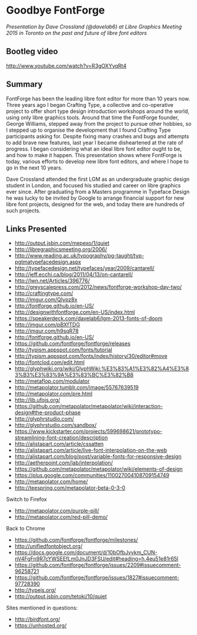 # Goodbye FontForge

_Presentation by Dave Crossland (@davelab6) at Libre Graphics Meeting 2015 in Toronto on the past and future of libre font editors_

## Bootleg video

http://www.youtube.com/watch?v=R3gOXYyqRt4

## Summary

FontForge has been the leading libre font editor for more than 10 years now. Three years ago I began Crafting Type, a collective and co-operative project to offer short type design introduction workshops around the world, using only libre graphics tools. Around that time the FontForge founder, George Williams, stepped away from the project to pursue other hobbies, so I stepped up to organise the development that I found Crafting Type participants asking for. Despite fixing many crashes and bugs and attempts to add brave new features, last year I became disheartened at the rate of progress. I began considering what an ideal libre font editor ought to be, and how to make it happen. This presentation shows where FontForge is today, various efforts to develop new libre font editors, and where I hope to go in the next 10 years.

Dave Crossland attended the first LGM as an undergraduate graphic design student in London, and focused his studied and career on libre graphics ever since. After graduating from a Masters programme in Typeface Design he was lucky to be invited by Google to arrange financial support for new libre font projects, designed for the web, and today there are hundreds of such projects.

## Links Presented

* http://output.jsbin.com/mepexo/1/quiet
* http://libregraphicsmeeting.org/2006/
* http://www.reading.ac.uk/typography/pg-taught/typ-pgtmatypefacedesign.aspx
* http://typefacedesign.net/typefaces/year/2009/cantarell/
* http://jeff.ecchi.ca/blog/2011/04/13/on-cantarell/
* http://lwn.net/Articles/396776/
* http://greyscalepress.com/2012/news/fontforge-workshop-day-two/
* http://craftingtype.com/
* http://imgur.com/QIypz8x
* http://fontforge.github.io/en-US/
* http://designwithfontforge.com/en-US/index.html
* https://speakerdeck.com/davelab6/lgm-2013-fonts-of-doom
* http://imgur.com/pBXfTDG
* http://imgur.com/h9sqR78
* http://fontforge.github.io/en-US/
* https://github.com/fontforge/fontforge/releases
* http://typism.appspot.com/fonts/tutorial
* http://typism.appspot.com/fonts/index/history/30/editor#move
* http://fontclod.com/edit.html
* http://glyphwiki.org/wiki/GlyphWiki:%E3%83%A1%E3%82%A4%E3%83%B3%E3%83%9A%E3%83%BC%E3%82%B8
* http://metaflop.com/modulator
* http://metapolator.tumblr.com/image/55767639519
* http://metapolator.com/pre.html
* http://lib.ufojs.org/
* https://github.com/metapolator/metapolator/wiki/interaction-design#the-product-phase
* http://glyphrstudio.com/
* http://glyphrstudio.com/sandbox/
* https://www.kickstarter.com/projects/599698621/prototypo-streamlining-font-creation/description
* http://alistapart.com/article/cssatten
* http://alistapart.com/article/live-font-interpolation-on-the-web
* http://alistapart.com/blog/post/variable-fonts-for-responsive-design
* http://aetherpoint.com/lab/interpolation/
* https://github.com/metapolator/metapolator/wiki/elements-of-design
* https://plus.google.com/communities/110027004108709154749
* http://metapolator.com/home/
* http://teespring.com/metapolator-beta-0-3-0

Switch to Firefox

* http://metapolator.com/purple-pill/
* http://metapolator.com/red-pill-demo/

Back to Chrome

* https://github.com/fontforge/fontforge/milestones/
* http://unifiedfontobject.org/
* https://docs.google.com/document/d/10bOfbJvykm_CUN-nV4FgFn9R7cYWSEEfLm0JnJD3FSU/edit#heading=h.4eu51e81r65l
* https://github.com/fontforge/fontforge/issues/2209#issuecomment-96258721
* https://github.com/fontforge/fontforge/issues/1827#issuecomment-97728390
* http://typejs.org/
* http://output.jsbin.com/tetoki/10/quiet

Sites mentioned in questions:

* http://birdfont.org/
* https://unhosted.org/
